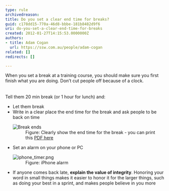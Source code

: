 ```yaml
---
type: rule
archivedreason: 
title: Do you set a clear end time for breaks?
guid: c178dd15-770a-46d8-bbbe-181b8482d9f6
uri: do-you-set-a-clear-end-time-for-breaks
created: 2012-01-27T14:15:53.0000000Z
authors:
- title: Adam Cogan
  url: https://ssw.com.au/people/adam-cogan
related: []
redirects: []

---
```



When you set a break at a training course, you should make sure you first finish what you are doing. Don’t cut people off because of a clock.<br>
<br><excerpt class='endintro'></excerpt><br>
Tell them 20 min break (or 1 hour for lunch) and&#58;<ul><li>Let them break</li><li>Write in a clear place the end time for the break and ask people to be back on time <dl class="image"> <dt> <img class="ms-rteCustom-ImageArea" alt="Break ends" src="/PublishingImages/break-ends.jpg" /> </dt><dd>Figure&#58; Clearly show the end time for the break - you can&#160;print this&#160;<a href="/Documents/break-ends-sheet.pdf">PDF here</a><br></dd></dl></li><li>Set an alarm on your phone or PC<br><dl class="image"><dt><img class="ms-rteCustom-ImageArea" alt="iphone_timer.png" src="/PublishingImages/iphone_timer.png" /></dt><dd>Figure&#58; iPhone alarm</dd></dl></li><li>If anyone comes back late, <b>explain the value of integrity</b>. Honoring your word in small things makes it easier to honor it for the larger things, such as doing your best in a sprint, and makes people believe in you more</li></ul> ​


